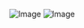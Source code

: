 ![Image](https://github.com/user-attachments/assets/731d8f5f-649a-4a7f-b926-3a71c7782448)
![Image](https://github.com/user-attachments/assets/c0eaed54-f675-405e-b5be-d490322832ae)
